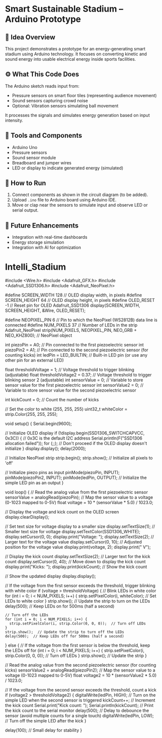 # Smart Sustainable Stadium – Arduino Prototype

## 📌 Idea Overview
This project demonstrates a prototype for an energy-generating smart stadium using Arduino technology. It focuses on converting kinetic and sound energy into usable electrical energy inside sports facilities.

## ⚙️ What This Code Does
The Arduino sketch reads input from:
- Pressure sensors on smart floor tiles (representing audience movement)
- Sound sensors capturing crowd noise
- Optional: Vibration sensors simulating ball movement

It processes the signals and simulates energy generation based on input intensity.

## 🔧 Tools and Components
- Arduino Uno
- Pressure sensors
- Sound sensor module
- Breadboard and jumper wires
- LED or display to indicate generated energy (simulated)

## 🧪 How to Run
1. Connect components as shown in the circuit diagram (to be added).
2. Upload `.ino` file to Arduino board using Arduino IDE.
3. Move or clap near the sensors to simulate input and observe LED or serial output.

## 🧠 Future Enhancements
- Integration with real-time dashboards
- Energy storage simulation
- Integration with AI for optimization

# Intelli_Stadium
#include <Wire.h>
#include <Adafruit_GFX.h>
#include <Adafruit_SSD1306.h>
#include <Adafruit_NeoPixel.h>

#define SCREEN_WIDTH 128  // OLED display width, in pixels
#define SCREEN_HEIGHT 64  // OLED display height, in pixels
#define OLED_RESET    -1  // Reset pin for OLED
Adafruit_SSD1306 display(SCREEN_WIDTH, SCREEN_HEIGHT, &Wire, OLED_RESET);

#define NEOPIXEL_PIN   6       // Pin to which the NeoPixel (WS2812B) data line is connected
#define NUM_PIXELS     37      // Number of LEDs in the strip
Adafruit_NeoPixel strip(NUM_PIXELS, NEOPIXEL_PIN, NEO_GRB + NEO_KHZ800);  // NeoPixel object

int piezoPin = A0;          // Pin connected to the first piezoelectric sensor
int piezoPin2 = A1;         // Pin connected to the second piezoelectric sensor (for counting kicks)
int ledPin = LED_BUILTIN;   // Built-in LED pin (or use any other pin for an external LED)

float thresholdVoltage = 1;  // Voltage threshold to trigger blinking (adjustable)
float thresholdVoltage2 = 0.37;  // Voltage threshold to trigger blinking sensor 2 (adjustable)
int sensorValue = 0;           // Variable to store sensor value for the first piezoelectric sensor
int sensorValue2 = 0;          // Variable to store sensor value for the second piezoelectric sensor

int kickCount = 0;            // Count the number of kicks

// Set the color to white (255, 255, 255)
uint32_t whiteColor = strip.Color(255, 255, 255);

void setup() {
  Serial.begin(9600);

  // Initialize OLED display
  if (!display.begin(SSD1306_SWITCHCAPVCC, 0x3C)) {  // 0x3C is the default I2C address
    Serial.println(F("SSD1306 allocation failed"));
    for (;;);  // Don't proceed if the OLED display doesn't initialize
  }
  display.display();
  delay(2000);

  // Initialize NeoPixel strip
  strip.begin();
  strip.show();  // Initialize all pixels to 'off'

  // Initialize piezo pins as input
  pinMode(piezoPin, INPUT);
  pinMode(piezoPin2, INPUT);
  pinMode(ledPin, OUTPUT);  // Initialize the simple LED pin as an output
}

void loop() {
  // Read the analog value from the first piezoelectric sensor
  sensorValue = analogRead(piezoPin);
  // Map the sensor value to a voltage (0-1023 mapped to 0-5V)
  float voltage = 10 * (sensorValue * 5.0) / 1023.0;

  // Display the voltage and kick count on the OLED screen
  display.clearDisplay();
  
  // Set text size for voltage display to a smaller size
  display.setTextSize(1); // Smaller text size for voltage
  display.setTextColor(SSD1306_WHITE);
  display.setCursor(0, 0);
  display.print("Voltage: ");
  display.setTextSize(2);  // Larger text for the voltage value
  display.setCursor(0, 10); // Adjusted position for the voltage value
  display.print(voltage, 2);
  display.print(" V");

  // Display the kick count
  display.setTextSize(2);  // Larger text for the kick count
  display.setCursor(0, 40);  // Move down to display the kick count
  display.print("Kicks: ");
  display.print(kickCount);  // Show the kick count

  // Show the updated display
  display.display();

  // If the voltage from the first sensor exceeds the threshold, trigger blinking with white color
  if (voltage > thresholdVoltage) {
    // Blink LEDs in white color
    for (int i = 0; i < NUM_PIXELS; i++) {
      strip.setPixelColor(i, whiteColor);  // Set LEDs to white color
    }
    strip.show();  // Update the strip to turn on the LEDs
    delay(500);  // Keep LEDs on for 500ms (half a second)

    // Turn off the LEDs
    for (int i = 0; i < NUM_PIXELS; i++) {
      strip.setPixelColor(i, strip.Color(0, 0, 0));  // Turn off LEDs
    }
    strip.show();  // Update the strip to turn off the LEDs
    delay(500);  // Keep LEDs off for 500ms (half a second)
  } else {
    // If the voltage from the first sensor is below the threshold, keep the LEDs off
    for (int i = 0; i < NUM_PIXELS; i++) {
      strip.setPixelColor(i, strip.Color(0, 0, 0));  // Turn off LEDs
    }
    strip.show();  // Update the strip
  }

  // Read the analog value from the second piezoelectric sensor (for counting kicks)
  sensorValue2 = analogRead(piezoPin2);
  // Map the sensor value to a voltage (0-1023 mapped to 0-5V)
  float voltage2 = 10 * (sensorValue2 * 5.0) / 1023.0;

  // If the voltage from the second sensor exceeds the threshold, count a kick
  if (voltage2 > thresholdVoltage2) {
    digitalWrite(ledPin, HIGH);  // Turn on the simple LED when the second sensor is triggered
    kickCount++;  // Increment the kick count
    Serial.print("Kick count: ");
    Serial.println(kickCount);  // Print the kick count to the serial monitor
    delay(500);  // Delay to debounce the sensor (avoid multiple counts for a single touch)
    digitalWrite(ledPin, LOW);  // Turn off the simple LED after the kick
  }

  delay(100);  // Small delay for stability
}
